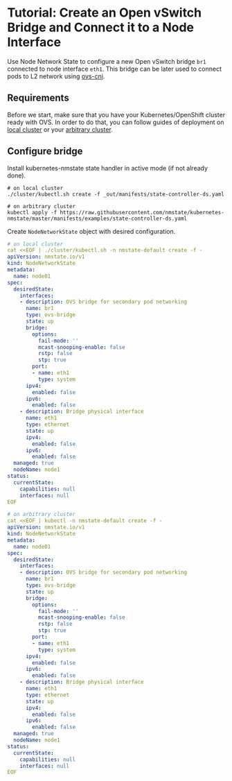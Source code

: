 # Tutorial: Create an Open vSwitch Bridge and Connect it to a Node Interface

Use Node Network State to configure a new Open vSwitch bridge `br1` connected
to node interface `eth1`. This bridge can be later used to connect pods to
L2 network using [ovs-cni](https://github.com/kubevirt/ovs-cni).

## Requirements

Before we start, make sure that you have your Kubernetes/OpenShift cluster
ready with OVS. In order to do that, you can follow guides of deployment on
[local cluster](deployment-local-cluster.md) or your
[arbitrary cluster](deployment-arbitrary-cluster.md).

## Configure bridge

Install kubernetes-nmstate state handler in active mode (if not already done).

```shell
# on local cluster
./cluster/kubectl.sh create -f _out/manifests/state-controller-ds.yaml

# on arbitrary cluster
kubectl apply -f https://raw.githubusercontent.com/nmstate/kubernetes-nmstate/master/manifests/examples/state-controller-ds.yaml
```

Create `NodeNetworkState` object with desired configuration.

```yaml
# on local cluster
cat <<EOF | ./cluster/kubectl.sh -n nmstate-default create -f -
apiVersion: nmstate.io/v1
kind: NodeNetworkState
metadata:
  name: node01
spec:
  desiredState:
    interfaces:
    - description: OVS bridge for secondary pod networking
      name: br1
      type: ovs-bridge
      state: up
      bridge:
        options:
          fail-mode: ''
          mcast-snooping-enable: false
          rstp: false
          stp: true
        port:
        - name: eth1
          type: system
      ipv4:
        enabled: false
      ipv6:
        enabled: false
    - description: Bridge physical interface
      name: eth1
      type: ethernet
      state: up
      ipv4:
        enabled: false
      ipv6:
        enabled: false
  managed: true
  nodeName: node1
status:
  currentState:
    capabilities: null
    interfaces: null
EOF

# on arbitrary cluster
cat <<EOF | kubectl -n nmstate-default create -f -
apiVersion: nmstate.io/v1
kind: NodeNetworkState
metadata:
  name: node01
spec:
  desiredState:
    interfaces:
    - description: OVS bridge for secondary pod networking
      name: br1
      type: ovs-bridge
      state: up
      bridge:
        options:
          fail-mode: ''
          mcast-snooping-enable: false
          rstp: false
          stp: true
        port:
        - name: eth1
          type: system
      ipv4:
        enabled: false
      ipv6:
        enabled: false
    - description: Bridge physical interface
      name: eth1
      type: ethernet
      state: up
      ipv4:
        enabled: false
      ipv6:
        enabled: false
  managed: true
  nodeName: node1
status:
  currentState:
    capabilities: null
    interfaces: null
EOF
```
